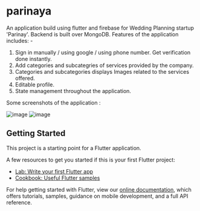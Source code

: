 # parinaya
An application build using flutter and firebase for Wedding Planning startup 'Parinay'. Backend is built over MongoDB.
Features of the application includes: -
1. Sign in manually / using google / using phone number. Get verification done instantly.
2. Add categories and subcategries of services provided by the company.
3. Categories and subcategories displays Images related to the services offered.
4. Editable profile. 
5. State management throughout the application.

Some screenshots of the application : 

![image](https://user-images.githubusercontent.com/43970492/133972767-e09794c2-c7a2-4353-8ac5-50e14ed455dc.png)
![image](https://user-images.githubusercontent.com/43970492/133972805-287b6d03-e2f1-45c1-ac89-63f3e4d96e38.png)



## Getting Started

This project is a starting point for a Flutter application.

A few resources to get you started if this is your first Flutter project:

- [Lab: Write your first Flutter app](https://flutter.dev/docs/get-started/codelab)
- [Cookbook: Useful Flutter samples](https://flutter.dev/docs/cookbook)

For help getting started with Flutter, view our
[online documentation](https://flutter.dev/docs), which offers tutorials,
samples, guidance on mobile development, and a full API reference.
